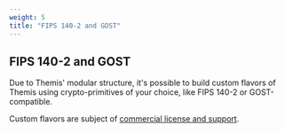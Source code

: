 ```yaml
---
weight: 5
title: "FIPS 140-2 and GOST"
---
```


## FIPS 140-2 and GOST

Due to Themis' modular structure, it's possible to build custom flavors of Themis using crypto-primitives of your choice, like FIPS 140-2 or GOST-compatible.

Custom flavors are subject of [commercial license and support](/docs/themis/support/).